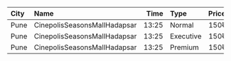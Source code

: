 | City | Name                         |  Time | Type      | Price | Capacity | Booked |
| :--- | :--------------------------- | ----: | :-------- | ----: | -------: | -----: |
| Pune | CinepolisSeasonsMallHadapsar | 13:25 | Normal    |  150₹ |       14 |      0 |
| Pune | CinepolisSeasonsMallHadapsar | 13:25 | Executive |  150₹ |       49 |      7 |
| Pune | CinepolisSeasonsMallHadapsar | 13:25 | Premium   |  150₹ |       15 |      6 |